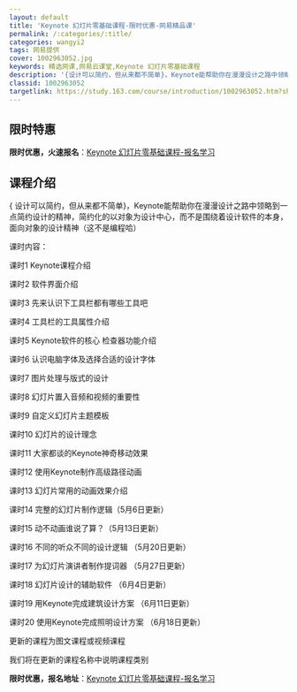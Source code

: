 ```yaml
---
layout: default
title: 'Keynote 幻灯片零基础课程-限时优惠-网易精品课'
permalink: /:categories/:title/
categories: wangyi2
tags: 网易提供
cover: 1002963052.jpg
keywords: 精选网课,网易云课堂,Keynote 幻灯片零基础课程
description: '{设计可以简约，但从来都不简单}，Keynote能帮助你在漫漫设计之路中领略到一点简约设计的精神，简约化的以对象为设计中'
classid: 1002963052
targetlink: https://study.163.com/course/introduction/1002963052.htm?share=1&shareId=1025206652&utm_campaign=share&utm_medium=iphoneShare&utm_source=&utm_u=1025206652
---
```


## 限时特惠

**限时优惠，火速报名**：[Keynote 幻灯片零基础课程-报名学习](https://study.163.com/course/introduction/1002963052.htm?share=1&shareId=1025206652&utm_campaign=share&utm_medium=iphoneShare&utm_source=&utm_u=1025206652)

## 课程介绍

{ 设计可以简约，但从来都不简单}，Keynote能帮助你在漫漫设计之路中领略到一点简约设计的精神，简约化的以对象为设计中心，而不是围绕着设计软件的本身，面向对象的设计精神（这不是编程哈）



课时内容：

课时1 Keynote课程介绍 

课时2 软件界面介绍 

课时3 先来认识下工具栏都有哪些工具吧

课时4 工具栏的工具属性介绍

课时5 Keynote软件的核心 检查器功能介绍 

课时6 认识电脑字体及选择合适的设计字体 

课时7 图片处理与版式的设计

课时8 幻灯片置入音频和视频的重要性 

课时9 自定义幻灯片主题模板 

课时10 幻灯片的设计理念

课时11 大家都谈的Keynote神奇移动效果 

课时12 使用Keynote制作高级路径动画 

课时13 幻灯片常用的动画效果介绍

课时14 完整的幻灯片制作逻辑（5月6日更新）

课时15 动不动画谁说了算？（5月13日更新）

课时16 不同的听众不同的设计逻辑 （5月20日更新）

课时17 为幻灯片演讲者制作提词器 （5月27日更新）

课时18 幻灯片设计的辅助软件 （6月4日更新）

课时19 用Keynote完成建筑设计方案 （6月11日更新）

课时20 使用Keynote完成照明设计方案 （6月18日更新）



更新的课程为图文课程或视频课程

我们将在更新的课程名称中说明课程类别

**限时优惠，报名地址**：[Keynote 幻灯片零基础课程-报名学习](https://study.163.com/course/introduction/1002963052.htm?share=1&shareId=1025206652&utm_campaign=share&utm_medium=iphoneShare&utm_source=&utm_u=1025206652)

